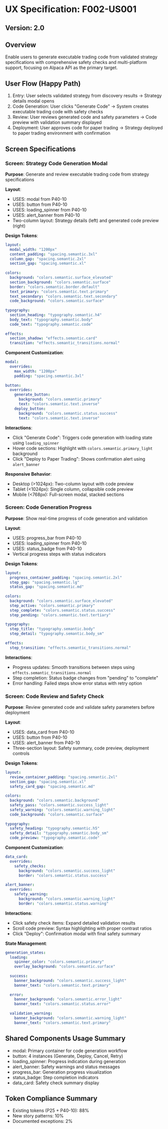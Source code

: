 # UX Specification: F002-US001
## Version: 2.0

## Overview
Enable users to generate executable trading code from validated strategy specifications with comprehensive safety checks and multi-platform support, focusing on Alpaca API as the primary target.

## User Flow (Happy Path)
1. Entry: User selects validated strategy from discovery results → Strategy details modal opens
2. Code Generation: User clicks "Generate Code" → System creates executable trading code with safety checks
3. Review: User reviews generated code and safety parameters → Code preview with validation summary displayed
4. Deployment: User approves code for paper trading → Strategy deployed to paper trading environment with confirmation

## Screen Specifications

### Screen: Strategy Code Generation Modal
**Purpose**: Generate and review executable trading code from strategy specifications

**Layout**:
- USES: modal from P40-10
- USES: button from P40-10
- USES: loading_spinner from P40-10
- USES: alert_banner from P40-10
- Two-column layout: Strategy details (left) and generated code preview (right)

**Design Tokens**:
```yaml
layout:
  modal_width: "1200px"
  content_padding: "spacing.semantic.3xl"
  column_gap: "spacing.semantic.2xl"
  section_gap: "spacing.semantic.xl"
  
colors:
  background: "colors.semantic.surface_elevated"
  section_background: "colors.semantic.surface"
  border: "colors.semantic.border.default"
  text_primary: "colors.semantic.text.primary"
  text_secondary: "colors.semantic.text.secondary"
  code_background: "colors.semantic.surface"
  
typography:
  section_heading: "typography.semantic.h4"
  body_text: "typography.semantic.body"
  code_text: "typography.semantic.code"
  
effects:
  section_shadow: "effects.semantic.card"
  transition: "effects.semantic_transitions.normal"
```

**Component Customization**:
```yaml
modal:
  overrides:
    max_width: "1200px"
    padding: "spacing.semantic.3xl"
    
button:
  overrides:
    generate_button:
      background: "colors.semantic.primary"
      text: "colors.semantic.text.inverse"
    deploy_button:
      background: "colors.semantic.status.success"
      text: "colors.semantic.text.inverse"
```

**Interactions**:
- Click "Generate Code": Triggers code generation with loading state using `loading_spinner`
- Hover code sections: Highlight with `colors.semantic.primary_light` background
- Click "Deploy to Paper Trading": Shows confirmation alert using `alert_banner`

**Responsive Behavior**:
- Desktop (>1024px): Two-column layout with code preview
- Tablet (<1024px): Single column, collapsible code preview
- Mobile (<768px): Full-screen modal, stacked sections

### Screen: Code Generation Progress
**Purpose**: Show real-time progress of code generation and validation

**Layout**:
- USES: progress_bar from P40-10
- USES: loading_spinner from P40-10
- USES: status_badge from P40-10
- Vertical progress steps with status indicators

**Design Tokens**:
```yaml
layout:
  progress_container_padding: "spacing.semantic.2xl"
  step_gap: "spacing.semantic.lg"
  status_gap: "spacing.semantic.md"
  
colors:
  background: "colors.semantic.surface_elevated"
  step_active: "colors.semantic.primary"
  step_complete: "colors.semantic.status.success"
  step_pending: "colors.semantic.text.tertiary"
  
typography:
  step_title: "typography.semantic.body"
  step_detail: "typography.semantic.body_sm"
  
effects:
  step_transition: "effects.semantic_transitions.normal"
```

**Interactions**:
- Progress updates: Smooth transitions between steps using `effects.semantic_transitions.normal`
- Step completion: Status badge changes from "pending" to "complete"
- Error handling: Failed steps show error status with retry option

### Screen: Code Review and Safety Check
**Purpose**: Review generated code and validate safety parameters before deployment

**Layout**:
- USES: data_card from P40-10
- USES: button from P40-10
- USES: alert_banner from P40-10
- Three-section layout: Safety summary, code preview, deployment controls

**Design Tokens**:
```yaml
layout:
  review_container_padding: "spacing.semantic.2xl"
  section_gap: "spacing.semantic.xl"
  safety_card_gap: "spacing.semantic.md"
  
colors:
  background: "colors.semantic.background"
  safety_pass: "colors.semantic.success_light"
  safety_warning: "colors.semantic.warning_light"
  code_background: "colors.semantic.surface"
  
typography:
  safety_heading: "typography.semantic.h5"
  safety_detail: "typography.semantic.body_sm"
  code_preview: "typography.semantic.code"
```

**Component Customization**:
```yaml
data_card:
  overrides:
    safety_checks:
      background: "colors.semantic.success_light"
      border: "colors.semantic.status.success"
      
alert_banner:
  overrides:
    safety_warning:
      background: "colors.semantic.warning_light"
      border: "colors.semantic.status.warning"
```

**Interactions**:
- Click safety check items: Expand detailed validation results
- Scroll code preview: Syntax highlighting with proper contrast ratios
- Click "Deploy": Confirmation modal with final safety summary

**State Management**:
```yaml
generation_states:
  loading:
    spinner_color: "colors.semantic.primary"
    overlay_background: "colors.semantic.surface"
    
  success:
    banner_background: "colors.semantic.success_light"
    banner_text: "colors.semantic.text.primary"
    
  error:
    banner_background: "colors.semantic.error_light"
    banner_text: "colors.semantic.status.error"
    
  validation_warning:
    banner_background: "colors.semantic.warning_light"
    banner_text: "colors.semantic.text.primary"
```

## Shared Components Usage Summary
- modal: Primary container for code generation workflow
- button: 4 instances (Generate, Deploy, Cancel, Retry)
- loading_spinner: Progress indication during generation
- alert_banner: Safety warnings and status messages
- progress_bar: Generation progress visualization
- status_badge: Step completion indicators
- data_card: Safety check summary display

## Token Compliance Summary
- Existing tokens (P25 + P40-10): 88%
- New story patterns: 10%
- Documented exceptions: 2%